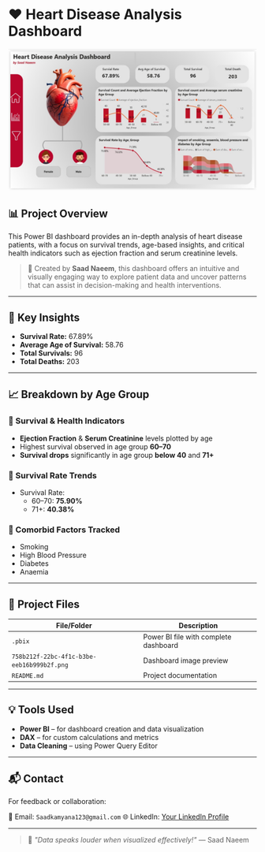 # ❤️ Heart Disease Analysis Dashboard

![Dashboard Preview](./image.png)

## 📊 Project Overview

This Power BI dashboard provides an in-depth analysis of heart disease patients, with a focus on survival trends, age-based insights, and critical health indicators such as ejection fraction and serum creatinine levels.

> 🚀 Created by **Saad Naeem**, this dashboard offers an intuitive and visually engaging way to explore patient data and uncover patterns that can assist in decision-making and health interventions.

---

## 📌 Key Insights

- **Survival Rate:** 67.89%  
- **Average Age of Survival:** 58.76  
- **Total Survivals:** 96  
- **Total Deaths:** 203  

---

## 📈 Breakdown by Age Group

### 🔹 Survival & Health Indicators
- **Ejection Fraction** & **Serum Creatinine** levels plotted by age
- Highest survival observed in age group **60–70**
- **Survival drops** significantly in age group **below 40** and **71+**

### 🔹 Survival Rate Trends
- Survival Rate:
  - 60–70: **75.90%**
  - 71+: **40.38%**

### 🔹 Comorbid Factors Tracked
- Smoking
- High Blood Pressure
- Diabetes
- Anaemia

---

## 📁 Project Files

| File/Folder | Description |
|-------------|-------------|
| `.pbix` | Power BI file with complete dashboard |
| `758b212f-22bc-4f1c-b3be-eeb16b999b2f.png` | Dashboard image preview |
| `README.md` | Project documentation |

---

## 💡 Tools Used

- **Power BI** – for dashboard creation and data visualization
- **DAX** – for custom calculations and metrics
- **Data Cleaning** – using Power Query Editor

---

## 📬 Contact

For feedback or collaboration:

📧 Email: `Saadkamyana123@gmail.com`
🌐 LinkedIn: [Your LinkedIn Profile](linkedin.com/in/saadi-naeem/)

---

> 💬 *"Data speaks louder when visualized effectively!"* — Saad Naeem

